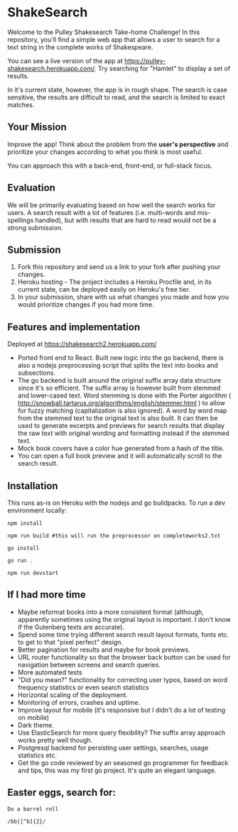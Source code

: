 # ShakeSearch

Welcome to the Pulley Shakesearch Take-home Challenge! In this repository,
you'll find a simple web app that allows a user to search for a text string in
the complete works of Shakespeare.

You can see a live version of the app at
https://pulley-shakesearch.herokuapp.com/. Try searching for "Hamlet" to display
a set of results.

In it's current state, however, the app is in rough shape. The search is
case sensitive, the results are difficult to read, and the search is limited to
exact matches.

## Your Mission

Improve the app! Think about the problem from the **user's perspective**
and prioritize your changes according to what you think is most useful.

You can approach this with a back-end, front-end, or full-stack focus.

## Evaluation

We will be primarily evaluating based on how well the search works for users. A search result with a lot of features (i.e. multi-words and mis-spellings handled), but with results that are hard to read would not be a strong submission.

## Submission

1. Fork this repository and send us a link to your fork after pushing your changes.
2. Heroku hosting - The project includes a Heroku Procfile and, in its
   current state, can be deployed easily on Heroku's free tier.
3. In your submission, share with us what changes you made and how you would prioritize changes if you had more time.

## Features and implementation

Deployed at https://shakesearch2.herokuapp.com/

- Ported front end to React. Built new logic into the go backend, there is also a nodejs preprocessing script that splits the text into books and subsections.
- The go backend is built around the original suffix array data structure since it's so efficient. The suffix array is however built from stemmed and lower-cased text. Word stemming is done with the Porter algorithm ( http://snowball.tartarus.org/algorithms/english/stemmer.html ) to allow for fuzzy matching (capitalization is also ignored). A word by word map from the stemmed text to the original text is also built. It can then be used to generate excerpts and previews for search results that display the raw text with original wording and formatting instead if the stemmed text.
- Mock book covers have a color hue generated from a hash of the title.
- You can open a full book preview and it will automatically scroll to the search result.

## Installation

This runs as-is on Heroku with the nodejs and go buildpacks. To run a dev environment locally:

    npm install

	npm run build #this will run the preprocessor on completeworks2.txt 

	go install

	go run .

	npm run devstart
 
## If I had more time
- Maybe reformat books into a more consistent format (although, apparently sometimes using the original layout is important. I don't know if the Gutenberg texts are accurate).
- Spend some time trying different search result layout formats, fonts etc. to get to that "pixel perfect" design.
- Better pagination for results and maybe for book previews.
- URL router functionality so that the browser back button can be used for navigation between screens and search queries.
- More automated tests
- "Did you mean?" functionality for correcting user typos, based on word frequency statistics or even search statistics
- Horizontal scaling of the deployment.
- Monitoring of errors, crashes and uptime.
- Improve layout for mobile (it's responsive but I didn't do a lot of testing on mobile)
- Dark theme.
- Use ElasticSearch for more query flexibility? The suffix array approach works pretty well though.
- Postgresql backend for persisting user settings, searches, usage statistics etc.
- Get the go code reviewed by an seasoned go programmer for feedback and tips, this was my first go project. It's quite an elegant language.

## Easter eggs, search for:

`Do a barrel roll`

`/bb|[^b]{2}/`


